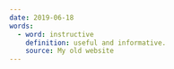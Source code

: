 ```yaml
---
date: 2019-06-18
words:
  - word: instructive
    definition: useful and informative.
    source: My old website
---
```

